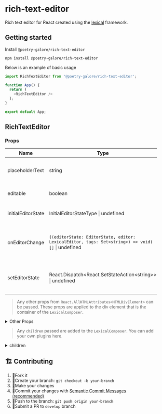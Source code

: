 # rich-text-editor

Rich text editor for React created using the [lexical](https://github.com/facebook/lexical) framework.

## Getting started

Install `@poetry-galore/rich-text-editor`

```bash
npm install @poetry-galore/rich-text-editor
```

Below is an example of basic usage

```Typescript
import RichTextEditor from '@poetry-galore/rich-text-editor';

function App() {
  return (
    <RichTextEditor />
  );
}

export default App;
```

## RichTextEditor

### Props

| Name            | Type                                                                                            | Default              | Description                                               |
| --------------- | ----------------------------------------------------------------------------------------------- | -------------------- | --------------------------------------------------------- |
| placeholderText | string                                                                                          | 'Start your poem...' | Text displayed when editor is empty                       |
| editable        | boolean                                                                                         | true                 | Set to `false` to disable the editor                      |
| initialEditorState     | InitialEditorStateType \| undefined                                                             | undefined            | Sets initial content of the editor                        |
| onEditorChange  | `((editorState: EditorState, editor: LexicalEditor, tags: Set<string>) => void)[]` \| undefined | undefined            | Array of callbacks to trigger when the editor updates     |
| setEditorState  | React.Dispatch<React.SetStateAction\<string>> \| undefined                                      | undefined            | React state update function for setting the editor state. |

> Any other props from `React.AllHTMLAttributes<HTMLDivElement>` can be passed.
> These props are applied to the div element that is the container of the `LexicalComposer`.

<details>
<summary>Other Props</summary>

```Typescript
/* RichTextEditor Component */

function RichTextEditor({
    placeholderText = "Start your poem...",
    editable = true,
    initialEditorState,
    onEditorChange,
    setEditorState,
    children,
    ...rest
}: RichTextEditorProps) {
  // Code
  return (
      <div {...rest}> // Other props are applied to this div
          <LexicalComposer initialConfig={initialConfig}>
            {/* Code */}
          </LexicalComposer>
      </div>
  );
}
```

</details>

> Any `children` passed are added to the `LexicalComposer`. You can add your own plugins here.

<details>
<summary>children</summary>

```Typescript
function RichTextEditor({
    placeholderText = "Start your poem...",
    editable = true,
    initialEditorState,
    onEditorChange,
    setEditorState,
    children,
    ...rest
}: RichTextEditorProps) {
    return (
        <div {...rest}>
            <LexicalComposer initialConfig={initialConfig}>
                {/** Other plugins */}
                {children}  // Passed in the LexicalComposer
            </LexicalComposer>
        </div>
    );
}
```

</details>

## 🏗 Contributing

1. 🍴Fork it
2. 🔀Create your branch: `git checkout -b your-branch`
3. 🎨Make your changes
4. 📝Commit your changes with [Semantic Commit Messages (recommended)](https://gist.github.com/joshbuchea/6f47e86d2510bce28f8e7f42ae84c716)
5. 🚀Push to the branch: `git push origin your-branch`
6. 🎉Submit a PR to `develop` branch
